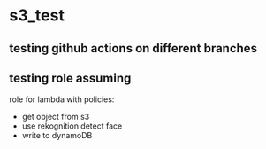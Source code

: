 # s3_test

## testing github actions on different branches

## testing role assuming
role for lambda with policies:
- get object from s3
- use rekognition detect face
- write to dynamoDB
